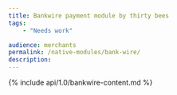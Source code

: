 ```yaml
---
title: Bankwire payment module by thirty bees
tags:
    - "Needs work"

audience: merchants
permalink: /native-modules/bank-wire/
description:
---
```


{% include api/1.0/bankwire-content.md %}